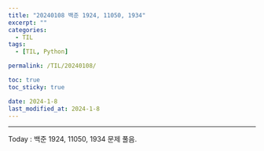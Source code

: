 ```yaml
---
title: "20240108 백준 1924, 11050, 1934"
excerpt: ""
categories:
  - TIL
tags:
  - [TIL, Python]

permalink: /TIL/20240108/

toc: true
toc_sticky: true

date: 2024-1-8
last_modified_at: 2024-1-8
---
```





<hr>
Today : 백준 1924, 11050, 1934 문제 풀음.
